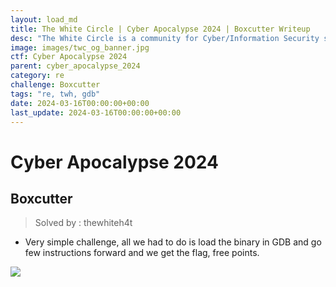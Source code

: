 ```yaml
---
layout: load_md
title: The White Circle | Cyber Apocalypse 2024 | Boxcutter Writeup
desc: "The White Circle is a community for Cyber/Information Security students, enthusiasts and professionals. You can discuss anything related to Security, share your knowledge with others, get help when you need it and proceed further in your journey with amazing people from all over the world."
image: images/twc_og_banner.jpg
ctf: Cyber Apocalypse 2024
parent: cyber_apocalypse_2024
category: re
challenge: Boxcutter
tags: "re, twh, gdb"
date: 2024-03-16T00:00:00+00:00
last_update: 2024-03-16T00:00:00+00:00
---
```


<h1 class="heading card-title white-text">Cyber Apocalypse 2024</h1>

## Boxcutter
> Solved by : thewhiteh4t


- Very simple challenge, all we had to do is load the binary in GDB and go few instructions forward and we get the flag, free points.


![](https://i.imgur.com/H5uRBqj.png)


